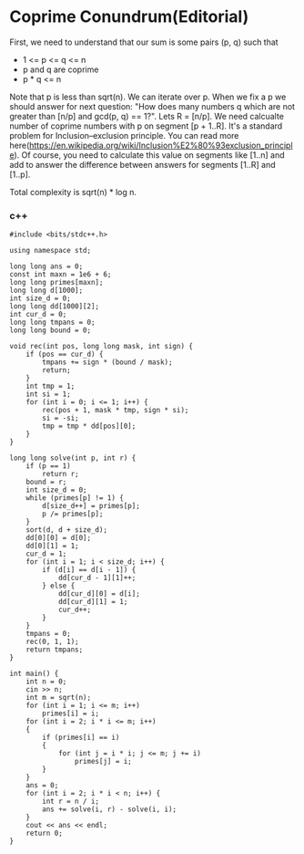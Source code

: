 # Coprime Conundrum(Editorial)

First, we need to understand that our sum is some pairs (p, q) such that

* 1 <= p <= q <= n
* p and q are coprime
* p * q <= n

Note that p is less than sqrt(n).
We can iterate over p. 
When we fix a p we should answer for next question: "How does many numbers q which are not greater than [n/p] and gcd(p, q) == 1?". 
Lets R = [n/p]. 
We need calcualte number of coprime numbers with p on segment [p + 1..R]. 
It's a standard problem for Inclusion–exclusion principle. 
You can read more here(https://en.wikipedia.org/wiki/Inclusion%E2%80%93exclusion_principle). 
Of course, you need to calculate this value on segments like [1..n] and add to answer the difference between answers for segments [1..R] and [1..p].


Total complexity is sqrt(n) * log n.

### c++

    #include <bits/stdc++.h>

    using namespace std;

    long long ans = 0;
    const int maxn = 1e6 + 6;
    long long primes[maxn];
    long long d[1000];
    int size_d = 0;
    long long dd[1000][2];
    int cur_d = 0;
    long long tmpans = 0;
    long long bound = 0;

    void rec(int pos, long long mask, int sign) {
        if (pos == cur_d) {
            tmpans += sign * (bound / mask);
            return;
        }
        int tmp = 1;
        int si = 1;
        for (int i = 0; i <= 1; i++) {
            rec(pos + 1, mask * tmp, sign * si);
            si = -si;
            tmp = tmp * dd[pos][0];
        }
    }

    long long solve(int p, int r) {
        if (p == 1)
            return r;
        bound = r;
        int size_d = 0;
        while (primes[p] != 1) {
            d[size_d++] = primes[p];
            p /= primes[p];
        }
        sort(d, d + size_d);
        dd[0][0] = d[0];
        dd[0][1] = 1;
        cur_d = 1;
        for (int i = 1; i < size_d; i++) {
            if (d[i] == d[i - 1]) {
                dd[cur_d - 1][1]++;
            } else {
                dd[cur_d][0] = d[i];
                dd[cur_d][1] = 1;
                cur_d++;
            }
        }
        tmpans = 0;
        rec(0, 1, 1);
        return tmpans;
    }

    int main() {     
        int n = 0;
        cin >> n;
        int m = sqrt(n);
        for (int i = 1; i <= m; i++)
            primes[i] = i;
        for (int i = 2; i * i <= m; i++)
        {
            if (primes[i] == i)
            {
                for (int j = i * i; j <= m; j += i)
                    primes[j] = i;
            }
        }
        ans = 0;
        for (int i = 2; i * i < n; i++) {
            int r = n / i;
            ans += solve(i, r) - solve(i, i);
        }
        cout << ans << endl;
        return 0;
    }
